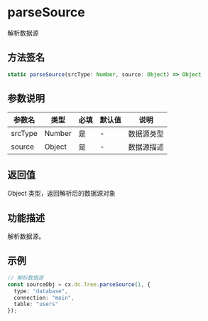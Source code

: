 # parseSource

解析数据源

## 方法签名
```typescript
static parseSource(srcType: Number, source: Object) => Object
```

## 参数说明
| 参数名 | 类型 | 必填 | 默认值 | 说明 |
|--------|------|------|--------|------|
| srcType | Number | 是 | - | 数据源类型 |
| source | Object | 是 | - | 数据源描述 |

## 返回值
Object 类型，返回解析后的数据源对象

## 功能描述
解析数据源。

## 示例
```typescript
// 解析数据源
const sourceObj = cx.dc.Tree.parseSource(1, {
  type: "database",
  connection: "main",
  table: "users"
});
``` 